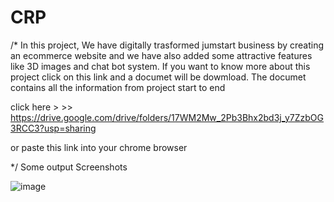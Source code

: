 # CRP
/* 
In this project, We have digitally trasformed jumstart business by creating an ecommerce website and we have also added some attractive features like 3D images and chat bot system.
If you want to know more about this project click on this link and a documet will be dowmload. The documet contains all the information from project start to end 

click here > >> https://drive.google.com/drive/folders/17WM2Mw_2Pb3Bhx2bd3j_y7ZzbOG3RCC3?usp=sharing

or paste this link into your chrome browser

*/
Some output Screenshots 

![image](https://user-images.githubusercontent.com/73010648/194070381-cbe112f8-30f1-421d-b6a3-3b7d37f67565.png)
